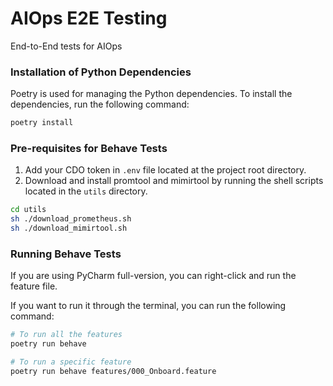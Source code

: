 # AIOps E2E Testing
End-to-End tests for AIOps

### Installation of Python Dependencies
Poetry is used for managing the Python dependencies. To install the dependencies, run the following command:

```bash
poetry install
```

### Pre-requisites for Behave Tests

1. Add your CDO token in `.env` file located at the project root directory.
2. Download and install promtool and mimirtool by running the shell scripts located in the `utils` directory.
```bash
cd utils
sh ./download_prometheus.sh
sh ./download_mimirtool.sh
```

### Running Behave Tests

If you are using PyCharm full-version, you can right-click and run the feature file. 

If you want to run it through the
terminal, you can run the following command:

```bash
# To run all the features
poetry run behave

# To run a specific feature
poetry run behave features/000_Onboard.feature 
```